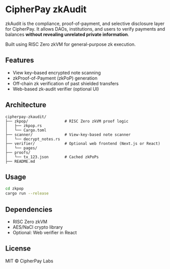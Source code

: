 # CipherPay zkAudit

zkAudit is the compliance, proof-of-payment, and selective disclosure layer for CipherPay.
It allows DAOs, institutions, and users to verify payments and balances **without revealing unrelated private information**.

Built using RISC Zero zkVM for general-purpose zk execution.

## Features
- View key–based encrypted note scanning
- zkProof-of-Payment (zkPoP) generation
- Off-chain zk verification of past shielded transfers
- Web-based zk-audit verifier (optional UI)

## Architecture
```
cipherpay-zkaudit/
├── zkpop/                # RISC Zero zkVM proof logic
│   ├── zkpop.rs
│   └── Cargo.toml
├── scanner/              # View-key-based note scanner
│   └── decrypt_notes.rs
├── verifier/             # Optional web frontend (Next.js or React)
│   └── pages/
├── proofs/
│   └── tx_123.json       # Cached zkPoPs
├── README.md
```

## Usage
```bash
cd zkpop
cargo run --release
```

## Dependencies
- RISC Zero zkVM
- AES/NaCl crypto library
- Optional: Web verifier in React

## License
MIT © CipherPay Labs
